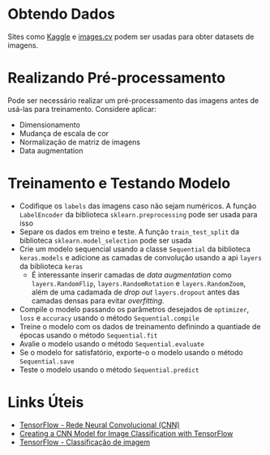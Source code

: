 # Obtendo Dados

Sites como [Kaggle](https://www.kaggle.com/) e [images.cv](https://images.cv/) podem ser usadas para obter datasets de imagens.

# Realizando Pré-processamento

Pode ser necessário realizar um pré-processamento das imagens antes de usá-las para treinamento. Considere aplicar:

* Dimensionamento
* Mudança de escala de cor
* Normalização de matriz de imagens
* Data augmentation

# Treinamento e Testando Modelo

* Codifique os `labels` das imagens caso não sejam numéricos. A função `LabelEncoder` da biblioteca `sklearn.preprocessing` pode ser usada para isso
* Separe os dados em treino e teste. A função `train_test_split` da biblioteca `sklearn.model_selection` pode ser usada
* Crie um modelo sequencial usando a classe `Sequential` da biblioteca `keras.models` e adicione as camadas de convolução usando a api `layers` da biblioteca `keras`
  * É interessante inserir camadas de *data augmentation* como `layers.RandomFlip`, `layers.RandomRotation` e `layers.RandomZoom`, além de uma cadamada de *drop out* `layers.dropout` antes das camadas densas para evitar *overfitting.*
* Compile o modelo passando os parâmetros desejados de `optimizer`, `loss` e `accuracy` usando o método `Sequential.compile`
* Treine o modelo com os dados de treinamento definindo a quantiade de épocas usando o método `Sequential.fit`
* Avalie o modelo usando o método `Sequential.evaluate`
* Se o modelo for satisfatório, exporte-o o modelo usando o método `Sequential.save`
* Teste o modelo usando o método `Sequential.predict`

# Links Úteis

* [TensorFlow - Rede Neural Convolucional (CNN)](https://www.tensorflow.org/tutorials/images/cnn?hl=pt-br)
* [Creating a CNN Model for Image Classification with TensorFlow](https://medium.com/@esrasoylu/creating-a-cnn-model-for-image-classification-with-tensorflow-49b84be8c12a)
* [TensorFlow - Classificação de imagem](https://www.tensorflow.org/tutorials/images/classification?hl=pt-br)
